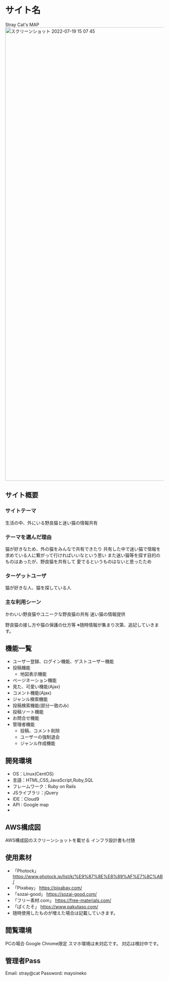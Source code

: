 # サイト名
Stray Cat's MAP
<img width="1440" alt="スクリーンショット 2022-07-19 15 07 45" src="https://user-images.githubusercontent.com/103093739/179677591-668ddba0-655a-49cf-8f77-1a5094940378.png">

## サイト概要
### サイトテーマ
生活の中、外にいる野良猫と迷い猫の情報共有

### テーマを選んだ理由
猫が好きなため、外の猫をみんなで共有できたり
共有した中で迷い猫で情報を求めている人に繋がって行ければいいなという思い
また迷い猫等を探す目的のものはあったが、野良猫を共有して
愛でるというものはないと思ったため

### ターゲットユーザ
猫が好きな人、猫を探している人

### 主な利用シーン
かわいい野良猫やユニークな野良猫の共有
迷い猫の情報提供

野良猫の接し方や猫の保護の仕方等
※随時情報が集まり次第、追記していきます。

## 機能一覧
- ユーザー登録、ログイン機能、ゲストユーザー機能
- 投稿機能
  - 地図表示機能
- ページネーション機能
- 見た、可愛い機能(Ajax)
- コメント機能(Ajax)
- ジャンル検索機能
- 投稿検索機能(部分一致のみ)
- 投稿ソート機能
- お問合せ機能
- 管理者機能
  - 投稿、コメント削除
  - ユーザーの強制退会
  - ジャンル作成機能

## 開発環境
- OS：Linux(CentOS)
- 言語：HTML,CSS,JavaScript,Ruby,SQL
- フレームワーク：Ruby on Rails
- JSライブラリ：jQuery
- IDE：Cloud9
- API : Google map
- 

## AWS構成図
AWS構成図のスクリーンショットを載せる
インフラ設計書も付随

## 使用素材
- 「Photock」  　    https://www.photock.jp/list/k/%E9%87%8E%E8%89%AF%E7%8C%AB/
- 「Pixabay」        https://pixabay.com/
- 「sozai-good」     https://sozai-good.com/
- 「フリー素材.com」 https://free-materials.com/
- 「ぱくたそ」       https://www.pakutaso.com/
- 随時使用したものが増えた場合は記載していきます。

## 閲覧環境
PCの場合
Google Chrome限定
スマホ環境は未対応です。
対応は検討中です。

## 管理者Pass
Email: stray@cat
Password: mayoineko
